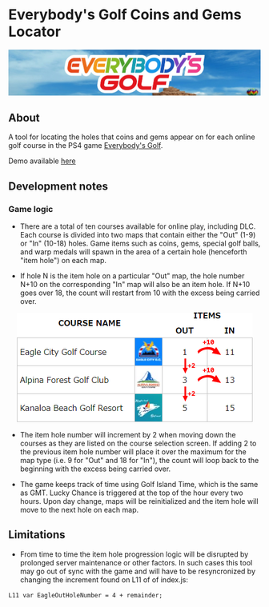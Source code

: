 # Everybody's Golf Coins and Gems Locator

<img src="readme/egbanner.jpg" />

## About
A tool for locating the holes that coins and gems appear on for each online golf course in the PS4 game <a href="https://store.playstation.com/en-us/product/UP9000-CUSA04687_00-EVERYBODYSGOLFUS" target="_blank">Everybody's Golf</a>.

Demo available <a href="https://TheFabulousPika.github.io/everybodys-golf-coins-and-gems-locator/" target="_blank">here<a>

## Development notes
### Game logic
* There are a total of ten courses available for online play, including DLC. Each course is divided into two maps that contain either the "Out" (1-9) or "In" (10-18) holes.
Game items such as coins, gems, special golf balls, and warp medals will spawn in the area of a certain hole (henceforth "item hole") on each map.

* If hole N is the item hole on a particular "Out" map, the hole number N+10 on the corresponding "In" map will also be an item hole. If N+10 goes over 18, the count will restart from 10 with the excess being carried over.

<p align=center><img src="readme/eglogic.png" /></p>

* The item hole number will increment by 2 when moving down the courses as they are listed on the course selection screen. If adding 2 to the previous item hole number will place it over the maximum for the map type (i.e. 9 for "Out" and 18 for "In"), the count will loop back to the beginning with the excess being carried over.

* The game keeps track of time using Golf Island Time, which is the same as GMT. Lucky Chance is triggered at the top of the hour every two hours. Upon day change, maps will be reinitialized and the item hole will move to the next hole on each map.

## Limitations
* From time to time the item hole progression logic will be disrupted by prolonged server maintenance or other factors. In such cases this tool may go out of sync with the game and will have to be resyncronized by changing the increment found on L11 of of index.js:
```
L11 var EagleOutHoleNumber = 4 + remainder;
```
